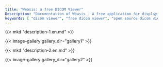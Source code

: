 ```yaml
---
title: "Weasis: a free DICOM Viewer"
Description: "Documentation of Weasis - A free application for displaying medical images"
keywords: [ "dicom viewer", "free dicom viewer", "open source dicom viewer", "weasis dicom viewer",  "multi-platform dicom viewer", "dicom", "pacs", "pacs viewer", "clinical viewer", "radiolgical viewer", "linux dicom viewer",  "mac dicom viewer" ]
---
```


{{< mkd "description-1.en.md" >}}

{{< image-gallery gallery_dir="gallery1" >}}

{{< mkd "description-2.en.md" >}}

{{< image-gallery gallery_dir="gallery2" >}}
